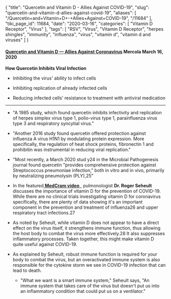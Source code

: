 {
    "title": "Quercetin and Vitamin D - Allies Against COVID-19",
    "slug": "quercetin-and-vitamin-d-allies-against-covid-19",
    "aliases": [
        "/Quercetin+and+Vitamin+D+-+Allies+Against+COVID-19",
        "/11684"
    ],
    "tiki_page_id": 11684,
    "date": "2020-03-16",
    "categories": [
        "Vitamin D Receptor",
        "Virus"
    ],
    "tags": [
        "RSV",
        "Virus",
        "Vitamin D Receptor",
        "herpes shingles",
        "immunity",
        "influenza",
        "virus",
        "vitamin d",
        "vitamin d and viruses"
    ]
}


#### [Quercetin and Vitamin D — Allies Against Coronavirus](https://articles.mercola.com/sites/articles/archive/2020/03/16/quercetin-vitamin-d-coronavirus-prevention.aspx?cid_source=dnl&cid_medium=email&cid_content=art1HL&cid=20200316Z1&et_cid=DM482862&et_rid=830722049%20) Mercola March 16, 2020

 **How Quercetin Inhibits Viral Infection** 

* Inhibiting the virus' ability to infect cells

* Inhibiting replication of already infected cells

* Reducing infected cells' resistance to treatment with antiviral medication

- - - - - - - - 

* "A 1985 study, which found quercetin inhibits infectivity and replication of herpes simplex virus type 1, polio-virus type 1, parainfluenza virus type 3 and respiratory syncytial virus."

* "Another 2016 study found quercetin offered protection against influenza A virus H1N1 by modulating protein expression. More specifically, the regulation of heat shock proteins, fibronectin 1 and prohibitin was instrumental in reducing viral replication."

* "Most recently, a March 2020 stud y24 in the Microbial Pathogenesis journal found quercetin "provides comprehensive protection against Streptococcus pneumoniae infection," both in vitro and in vivo, primarily by neutralizing pneumolysin (PLY),25"

* In the featured[ **MedCram video** ](https://www.youtube.com/watch?time_continue=12&v=U7F1cnWup9M&feature=emb_logo), pulmonologist  **Dr. Roger Seheult**  discusses the importance of vitamin D for the prevention of COVID-19. While there are no clinical trials investigating vitamin D for coronavirus specifically, there are plenty of data showing it's an important component in the prevention and treatment of influenza26 and upper respiratory tract infections.27

* As noted by Seheult, while vitamin D does not appear to have a direct effect on the virus itself, it strengthens immune function, thus allowing the host body to combat the virus more effectively.28 It also suppresses inflammatory processes. Taken together, this might make vitamin D quite useful against COVID-19.

* As explained by Seheult, robust immune function is required for your body to combat the virus, but an overactivated immune system is also responsible for the cytokine storm we see in COVID-19 infection that can lead to death.

   * "What we want is a smart immune system," Seheult says, "An immune system that takes care of the virus but doesn't put us into an inflammatory condition that could put us on a ventilator."